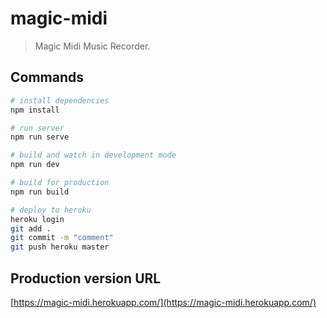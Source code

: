 # magic-midi

> Magic Midi Music Recorder.

## Commands

```bash
# install dependencies
npm install

# run server
npm run serve

# build and watch in development mode
npm run dev

# build for production
npm run build

# deploy to heroku
heroku login
git add .
git commit -m "comment"
git push heroku master
```

## Production version URL
[https://magic-midi.herokuapp.com/](https://magic-midi.herokuapp.com/)
